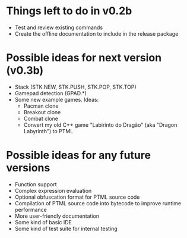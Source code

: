 # Things left to do in v0.2b

- Test and review existing commands
- Create the offline documentation to include in the release package

# Possible ideas for next version (v0.3b)

- Stack (STK.NEW, STK.PUSH, STK.POP, STK.TOP)
- Gamepad detection (GPAD.*)
- Some new example games. Ideas:
	- Pacman clone
	- Breakout clone
	- Combat clone
	- Convert my old C++ game "Labirinto do Dragão" (aka "Dragon Labyrinth") to PTML

# Possible ideas for any future versions

- Function support
- Complex expression evaluation
- Optional obfuscation format for PTML source code
- Compilation of PTML source code into bytecode to improve runtime performance
- More user-friendly documentation
- Some kind of basic IDE
- Some kind of test suite for internal testing
